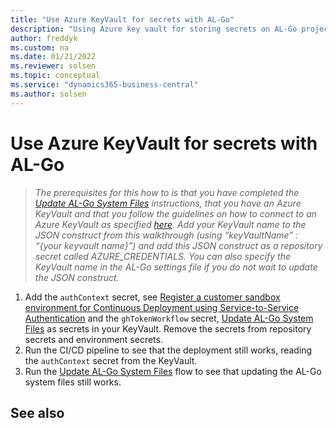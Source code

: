 ```yaml
---
title: "Use Azure KeyVault for secrets with AL-Go"
description: "Using Azure key vault for storing secrets on AL-Go projects for Business Central."
author: freddyk
ms.custom: na
ms.date: 01/21/2022
ms.reviewer: solsen
ms.topic: conceptual
ms.service: "dynamics365-business-central"
ms.author: solsen
---
```


# Use Azure KeyVault for secrets with AL-Go

> *The prerequisites for this how to is that you have completed the [Update AL-Go System Files](algo-update-system-files.md) instructions, that you have an Azure KeyVault and that you follow the guidelines on how to connect to an Azure KeyVault as specified [here](/azure/developer/github/github-key-vault.md). Add your KeyVault name to the JSON construct from this walkthrough (using “keyVaultName” : “{your keyvault name}”) and add this JSON construct as a repository secret called AZURE_CREDENTIALS. You can also specify the KeyVault name in the AL-Go settings file if you do not wait to update the JSON construct.*

1. Add the `authContext` secret, see [Register a customer sandbox environment for Continuous Deployment using Service-to-Service Authentication](algo-register-sandbox-env.md) and the `ghTokenWorkflow` secret, [Update AL-Go System Files](algo-update-system-files.md) as secrets in your KeyVault. Remove the secrets from repository secrets and environment secrets.
1. Run the CI/CD pipeline to see that the deployment still works, reading the `authContext` secret from the KeyVault.
1. Run the [Update AL-Go System Files](algo-update-system-files.md) flow to see that updating the AL-Go system files still works.

## See also